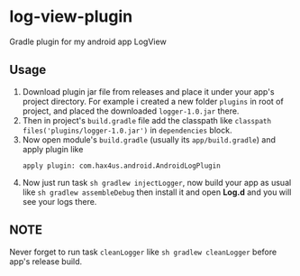 # log-view-plugin
Gradle plugin for my android app LogView

## Usage
1. Download plugin jar file from releases and place it under your app's project directory. For example i created a new folder `plugins` in root of project, and placed the downloaded `logger-1.0.jar` there.
2. Then in project's `build.gradle` file add the classpath like `classpath files('plugins/logger-1.0.jar')` in `dependencies` block.
3. Now open module's `build.gradle` (usually its `app/build.gradle`) and apply plugin like 
    ```
    apply plugin: com.hax4us.android.AndroidLogPlugin
    ```
5. Now just run task `sh gradlew injectLogger`, now build your app as usual like `sh gradlew assembleDebug` then install it and open **Log.d** and you will see your logs there.

## NOTE 
Never forget to run task `cleanLogger` like `sh gradlew cleanLogger` before app's release build.
